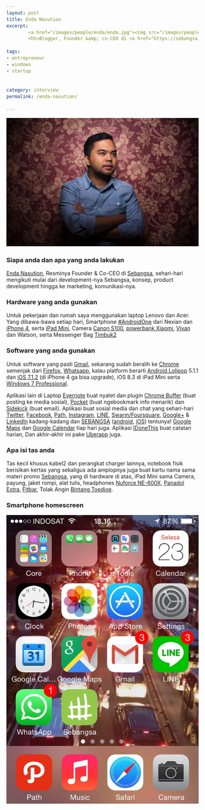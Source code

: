 ```yaml
---
layout: post
title: Enda Nasution
excerpt:
        <a href="/images/people/enda/enda.jpg"><img src="/images/people/enda/enda.jpg" alt="enda nasution" /></a>
        <h5>Blogger, Founder &amp; co-CEO di <a href="https://sebangsa.com">Sebangsa</a></h5>

tags:
- entrepreneur
- windows
- startup


category: interview
permalink: /enda-nasution/

---
```


![Enda Nasution](/images/people/enda/enda.jpg)


### Siapa anda dan apa yang anda lakukan
[Enda Nasution](https://twitter.com/enda), Resminya Founder & Co-CEO di [Sebangsa](https://sebangsa.com/), sehari-hari mengikuti mulai dari development-nya Sebangsa, konsep, product development hingga ke marketing, komunikasi-nya.

### Hardware yang anda gunakan
Untuk pekerjaan dan rumah saya menggunakan laptop Lenovo dan Acer. Yang dibawa-bawa setiap hari, Smartphone [#AndroidOne](https://android.com/one/) dari Nexian dan [iPhone 4](https://en.wikipedia.org/wiki/IPhone_4), serta [iPad Mini](https://en.wikipedia.org/wiki/IPad_Mini), Camera [Canon S100](https://en.wikipedia.org/wiki/Canon_PowerShot_S100), [powerbank Xiaomi](http://www.mi.com/id/mipowerbank/), [Vivan](http://www.vivanpowerbank.com/) dan Watson, serta Messenger Bag [Timbuk2](http://www.timbuk2.com/)

### Software yang anda gunakan
Untuk software yang pasti [Gmail](https://gmail.com/), sekarang sudah beralih ke [Chrome](https://www.google.com/chrome/) semenjak dari [Firefox](https://www.mozilla.org/en-US/firefox/new/), [Whatsapp](https://www.whatsapp.com/), kalau platform berarti [Android Lolipop](https://www.android.com/versions/lollipop-5-0/) 5.1.1 dan [iOS 7.1.2](https://en.wikipedia.org/wiki/IOS_7) (di iPhone 4 ga bisa upgrade), iOS 8.3 di iPad Mini serta [Windows 7 Professional](https://en.wikipedia.org/wiki/Windows_7).

Aplikasi lain di Laptop [Evernote](https://evernote.com/) buat nyatet dan plugin [Chrome Buffer](https://chrome.google.com/webstore/detail/buffer/noojglkidnpfjbincgijbaiedldjfbhh?hl=en) (buat posting ke media sosial), [Pocket](https://chrome.google.com/webstore/detail/pocket/mjcnijlhddpbdemagnpefmlkjdagkogk?hl=en) (buat ngebookmark info menarik) dan [Sidekick](http://www.getsidekick.com/) (buat email). Aplikasi buat sosial media dan chat yang sehari-hari [Twitter](https://twitter.com/enda), [Facebook](https://id-id.facebook.com/endanasution), [Path](https://path.com/), [Instagram](https://instagram.com/), [LINE](http://line.me/en/), [Swarm/Foursquare](https://www.swarmapp.com/), [Google+](https://plus.google.com/) & [LinkedIn](https://www.linkedin.com/) kadang-kadang dan [SEBANGSA](https://sebangsa.com/) ([android](https://play.google.com/store/apps/details?id=com.sebangsa.sebangsa), [iOS](https://itunes.apple.com/us/app/sebangsa/id903324257)) tentunya! [Google Maps](https://maps.google.com/) dan [Google Calendar](https://www.google.com/calendar) tiap hari juga. Aplikasi [IDoneThis](https://idonethis.com/) buat catatan harian, Dan akhir-akhir ini pake [Uberapp](https://www.uber.com/) juga.

### Apa isi tas anda
Tas kecil khusus kabel2 dan perangkat charger lainnya, notebook fisik berisikan kertas yang sekaligus ada amplopnya juga  buat kartu nama sama materi promo [Sebangsa](https://sebangsa.com/), yang di hardware di atas, iPad Mini sama Camera, payung, jaket rompi, alat tulis, headphones [Nuforce NE-600X](https://www.nuforce.com/index.php?option=com_k2&view=item&layout=item&id=12&Itemid=197), [Panadol Extra](http://www.panadol.com/id/temukan-panadol-yang-tepat-untuk-anda/panadol-extra.html), [Fitbar](http://www.kalbestore.com/Product/Brand/Fitbar), Tolak Angin [Bintang Toedjoe](https://id.wikipedia.org/wiki/Bintang_Toedjoe).

### Smartphone homescreen
![Enda Nasution Homescreen](/images/people/enda/At74LLlARJe8rbcovRcvcvT-cdmhyvocGTFDEK2yi1DK.jpg)
